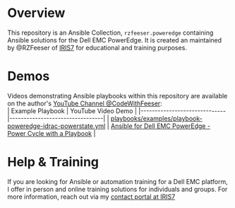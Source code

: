 # Overview
This repository is an Ansible Collection, `rzfeeser.poweredge` containing Ansible solutions for the Dell EMC PowerEdge. It is created an maintained by @RZFeeser of [IRIS7](https://iris7.com/) for educational and training purposes.  

# Demos
Videos demonstrating Ansible playbooks within this repository are available on the author's [YouTube Channel @CodeWithFeeser](https://www.youtube.com/@CodeWithFeeser):  
| Example Playbook | YouTube Video Demo |
|------------------------------|---------------------------------|
| [playbooks/examples/playbook-poweredge-idrac-powerstate.yml](playbooks/examples/playbook-poweredge-idrac-powerstate.yml) | [Ansible for Dell EMC PowerEdge - Power Cycle with a Playbook](https://www.youtube.com/watch?v=11PzhCWzHYU) | 

# Help & Training
If you are looking for Ansible or automation training for a Dell EMC platform, I offer in person and online training solutions for individuals and groups. For more information, reach out via my [contact portal at IRIS7](https://iris7.com/contact) 
